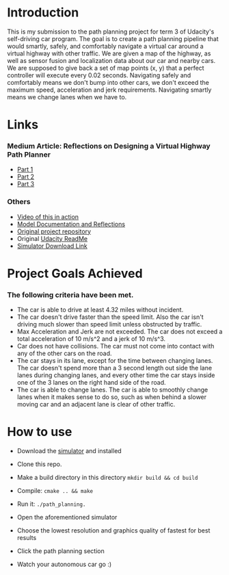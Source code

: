 # Introduction

This is my submission to the path planning project for term 3 of Udacity's self-driving car program.
The goal is to create a path planning pipeline that would smartly, safely, and comfortably navigate a virtual car around a virtual highway with other traffic. We are given a map of the highway, as well as sensor fusion and localization data about our car and nearby cars. We are supposed to give back a set of map points (x, y) that a perfect controller will execute every 0.02 seconds. Navigating safely and comfortably means we don't bump into other cars, we don't exceed the maximum speed, acceleration and jerk requirements. Navigating smartly means we change lanes when we have to.

# Links

### Medium Article: Reflections on Designing a Virtual Highway Path Planner
- [Part 1](https://medium.com/@mithi/reflections-on-designing-a-virtual-highway-path-planner-part-1-3-937259164650)
- [Part 2](https://medium.com/@mithi/reflections-on-designing-a-virtual-highway-path-planner-part-2-3-392bc6cf11e7)
- [Part 3](https://medium.com/@mithi/reflections-on-designing-a-virtual-highway-path-planner-part-3-3-a36bf629d239)


### Others
-  [Video of this in action](https://www.youtube.com/watch?v=YoFUTnNaugQ)
-  [Model Documentation and Reflections](https://github.com/mithi/highway-path-planning/blob/master/docs/MODEL_DOCUMENT_V1.pdf)
- [Original project repository](https://github.com/udacity/CarND-Path-Planning-Project/blob/master/README.md)
- Original [Udacity ReadMe](https://github.com/mithi/highway-path-planning/blob/master/docs/UDACITY_README.MD)
- [Simulator Download Link](https://github.com/udacity/self-driving-car-sim/releases/tag/T3_v1.2)

# Project Goals Achieved

### The following criteria have been met.
- The car is able to drive at least 4.32 miles without incident.
- The car doesn't drive faster than the speed limit. Also the car isn't driving much slower than speed limit unless obstructed by traffic.
- Max Acceleration and Jerk are not exceeded. The car does not exceed a total acceleration of 10 m/s^2 and a jerk of 10 m/s^3.
- Car does not have collisions. The car must not come into contact with any of the other cars on the road.
- The car stays in its lane, except for the time between changing lanes. The car doesn't spend more than a 3 second length out side the lane lanes during changing lanes, and every other time the car stays inside one of the 3 lanes on the right hand side of the road.
- The car is able to change lanes. The car is able to smoothly change lanes when it makes sense to do so, such as when behind a slower moving car and an adjacent lane is clear of other traffic.


# How to use

- Download the [simulator](https://github.com/udacity/self-driving-car-sim/releases/tag/T3_v1.2)
and installed

- Clone this repo.
- Make a build directory in this directory `mkdir build && cd build`
- Compile: `cmake .. && make`
- Run it: `./path_planning.`

- Open the aforementioned simulator
- Choose the lowest resolution and graphics quality of fastest for best results
- Click the path planning section
- Watch your autonomous car go :)
